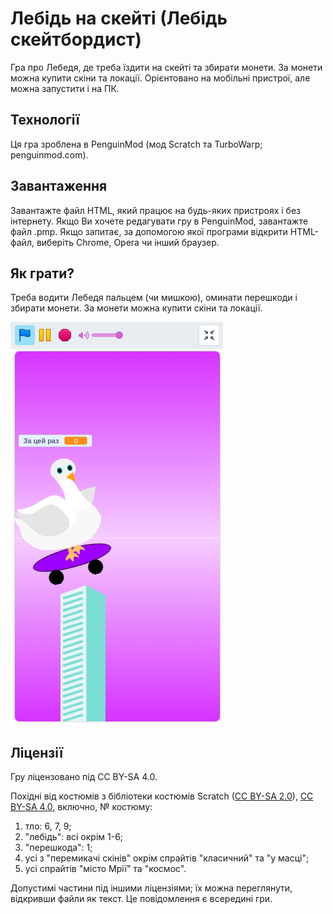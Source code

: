 # Лебідь на скейті (Лебідь скейтбордист)
Гра про Лебедя, де треба їздити на скейті та збирати монети. За монети можна купити скіни та локації. Орієнтовано на мобільні пристрої, але можна запустити і на ПК.

## Технології
Ця гра зроблена в PenguinMod (мод Scratch та TurboWarp; penguinmod.com).

## Завантаження
Завантажте файл HTML, який працює на будь-яких пристроях і без інтернету. Якщо Ви хочете редагувати гру в PenguinMod, завантажте файл .pmp. Якщо запитає, за допомогою якої програми відкрити HTML-файл, виберіть Chrome, Opera чи інший браузер.

## Як грати?
Треба водити Лебедя пальцем (чи мишкою), оминати перешкоди і збирати монети. За монети можна купити скіни та локації.

![Screenshot](https://github.com/l1mafresh/swan-on-skate/blob/main/screenshot.png)

## Ліцензії
Гру ліцензовано під CC BY-SA 4.0.

Похідні від костюмів з бібліотеки костюмів Scratch ([CC BY-SA 2.0](https://creativecommons.org/licenses/by-sa/2.0/)), [CC BY-SA 4.0](https://creativecommons.org/licenses/by-sa/4.0/), включно, № костюму:
1) тло: 6, 7, 9;
2) "лебідь": всі окрім 1-6;
3) "перешкода": 1;
4) усі з "перемикачі скінів" окрім спрайтів "класичний" та "у масці";
5) усі спрайтів "місто Мрії" та "космос".

Допустимі частини під іншими ліцензіями; їх можна переглянути, відкривши файли як текст. Це повідомлення є всередині гри.
